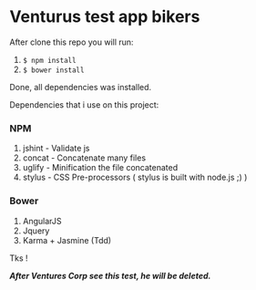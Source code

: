 # Venturus test app bikers

After clone this repo you will run:


1. ```$ npm install```
2. ```$ bower install```

Done, all dependencies was installed.


Dependencies that i use on this project:

### NPM 

1. jshint - Validate js
2. concat - Concatenate many files
3. uglify - Minification the file concatenated
4. stylus - CSS Pre-processors ( stylus is built with node.js ;) )

### Bower

1. AngularJS 
2. Jquery
3. Karma + Jasmine (Tdd)


Tks !

***After Ventures Corp see this test, he will be deleted.***
